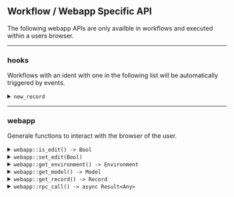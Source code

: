 ## Workflow / Webapp Specific API
The following webapp APIs are only availble in workflows and executed within a users browser.

------------------------------------------------------------------------------------------
### hooks
Workflows with an ident with one in the following list will be automatically triggered by events. 
<details>
 <summary><code>new_record</code></summary>

##### Description
This workflow is triggered whenever the user creates a new record for a model. When this workflow does not exist or is not active, the system uses the default creation logic. The new record can be received in the normal way with `webapp::get_record() -> Record`. When this workflow is executed the model workflow is responisble to create the record within the database. Otherwise it will get lost.
##### Example
> ```rust
> /// This function should not be shown in the actionbar
> pub fn show() {
>     false
> }
> 
> /// Normal main function
> pub async fn main() {
> 	 	// get the new record over api
> 		let record = webapp::get_record()
> 		// debug print it
> 		dbg(record);
> 		// TODO: Create this record in an own service within the database
> }
> ```

</details>






------------------------------------------------------------------------------------------
### webapp
Generale functions to interact with the browser of the user.
<details>
 <summary><code>webapp::is_edit() -> Bool</code></summary>

##### Description
Returns a boolean to indicate if the user is in edit mode or not.
##### Returns
> | data type               | description                                                           |
> |-------------------------|-----------------------------------------------------------------------|
> | Bool                    | Returns true when the user is in edit mode, false if he is not |

</details>

<details>
 <summary><code>webapp::set_edit(Bool)</code></summary>

##### Description
Defines the new edit status for the user.
##### Parameters
> | parameter | data type               | description                                                           |
> |-----------|-------------------------|-----------------------------------------------------------------------|
> | 0         | Bool                    | Enable or disable the edit mode |

</details>

<details>
 <summary><code>webapp::get_environment() -> Environment</code></summary>

##### Description
Returns the actual environment the user is logged in.
##### Returns
> | data type               | description                                                           |
> |-------------------------|-----------------------------------------------------------------------|
> | Environment             | Returns the actual the environment of the user |

</details>

<details>
 <summary><code>webapp::get_model() -> Model</code></summary>

##### Description
Returns the model this workflow is started from.
##### Returns
> | data type               | description                                                           |
> |-------------------------|-----------------------------------------------------------------------|
> | Model                   | The model this workflow is called from |

</details>

<details>
 <summary><code>webapp::get_record() -> Record</code></summary>

##### Description
Returns the record this workflow is started from.
##### Returns
> | data type               | description                                                           |
> |-------------------------|-----------------------------------------------------------------------|
> | Record                  | The record this workflow is called from |

</details>

<details>
 <summary><code>webapp::rpc_call() -> async Result&lt;Any&gt;</code></summary>

##### Description
Calls a service for this record on the server. Returns the response from the server, which can be either
a any kind of a value or an error string. This is an async fuunction which need to be awaited.
##### Parameters
> | parameter | data type               | description                                                           |
> |-----------|-------------------------|-----------------------------------------------------------------------|
> | 0         | String                  | The ident/name of the service which should be called |
> | 1         | Any                     | A value which should be send to the service - () for none |
##### Returns
> | data type               | description                                                           |
> |-------------------------|-----------------------------------------------------------------------|
> | async Result&lt;Any&gt; | The answer from the executed service |

</details>